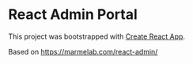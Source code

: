 # React Admin Portal

This project was bootstrapped with [Create React App](https://github.com/facebook/create-react-app).

Based on https://marmelab.com/react-admin/
